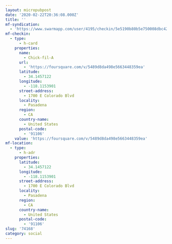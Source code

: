 ```yaml
---
layout: micropubpost
date: '2020-02-22T20:36:08.000Z'
title: ''
mf-syndication:
  - 'https://www.swarmapp.com/user/4195/checkin/5e5190b80b5e750008dbc42b'
mf-checkin:
  - type:
      - h-card
    properties:
      name:
        - Chick-fil-A
      url:
        - 'https://foursquare.com/v/5489d8da498e5663448359ea'
      latitude:
        - 34.1457122
      longitude:
        - -118.1153901
      street-address:
        - 1700 E Colorado Blvd
      locality:
        - Pasadena
      region:
        - CA
      country-name:
        - United States
      postal-code:
        - '91106'
    value: 'https://foursquare.com/v/5489d8da498e5663448359ea'
mf-location:
  - type:
      - h-adr
    properties:
      latitude:
        - 34.1457122
      longitude:
        - -118.1153901
      street-address:
        - 1700 E Colorado Blvd
      locality:
        - Pasadena
      region:
        - CA
      country-name:
        - United States
      postal-code:
        - '91106'
slug: '74168'
category: social
---
```

